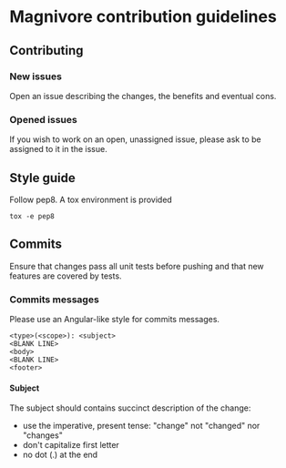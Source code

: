 # Magnivore contribution guidelines

## Contributing

### New issues

Open an issue describing the changes, the benefits and eventual cons.

### Opened issues

If you wish to work on an open, unassigned issue, please ask to be assigned
to it in the issue.

## Style guide

Follow pep8. A tox environment is provided

```
tox -e pep8
```

## Commits

Ensure that changes pass all unit tests before pushing and that new features
are covered by tests.

### Commits messages
Please use an Angular-like style for commits messages.

```
<type>(<scope>): <subject>
<BLANK LINE>
<body>
<BLANK LINE>
<footer>
```

#### Subject
The subject should contains succinct description of the change:

* use the imperative, present tense: "change" not "changed" nor "changes"
* don't capitalize first letter
* no dot (.) at the end
